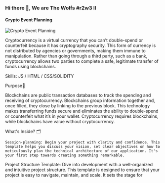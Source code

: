 ### Hi there 👋, We are The Wolfs #r2w3 ll
####  Crypto Event Planning
![ Crypto Event Planning](https://arturssmirnovs.github.io/github-profile-readme-generator/images/banner.png)

Cryptocurrency is a virtual currency that you can’t double-spend or counterfeit because it has cryptography security. This form of currency is not distributed by agencies or governments, making them immune to manipulation. Rather than going through a third party, such as a bank, cryptocurrency allows two parties to complete a safe, legitimate transfer of funds using blockchains.

Skills: JS / HTML / CSS/SOLIDITY

Purpose🔭
  
   Blockchains are public transaction databases to track the spending and receiving of cryptocurrency. Blockchains group information together and, once filled, they close by linking to the previous block. This technology makes transferring funds secure and eliminates the ability to double-spend or counterfeit what it’s in your wallet. Cryptocurrency requires blockchains, while blockchains have value without cryptocurrency. 

What's Inside? 🗂️
   
    Session-planning: Begin your project with clarity and confidence. This template helps you discuss your vision, set clear objectives on how to meticulously plan the technical architecture of our application. It's your first step towards creating something remarkable.

Project Structure Template: Dive into development with a well-organized and intuitive project structure. This template is designed to ensure that your project is easy to navigate, maintain, and scale. It sets the stage for 


